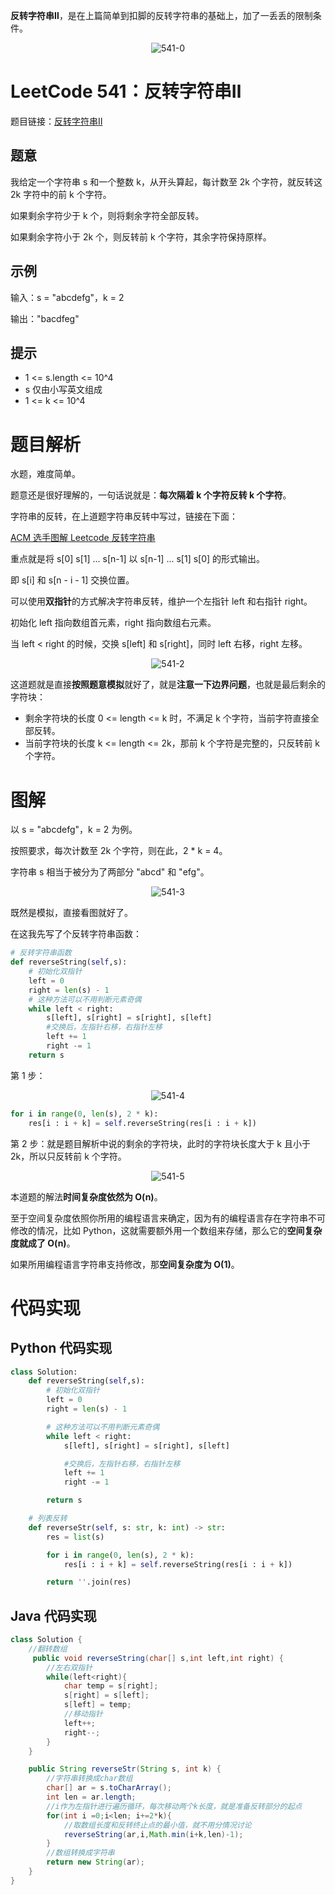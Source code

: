 **反转字符串Ⅱ**，是在上篇简单到扣脚的反转字符串的基础上，加了一丢丢的限制条件。

<div align=center>

![541-0](https://cdn.codegoudan.com/img/541-0.png)

</div>



# LeetCode 541：反转字符串Ⅱ

题目链接：[反转字符串Ⅱ](https://leetcode-cn.com/problems/reverse-string-ii/)



## 题意

我给定一个字符串 s 和一个整数 k，从开头算起，每计数至 2k 个字符，就反转这 2k 字符中的前 k 个字符。



如果剩余字符少于 k 个，则将剩余字符全部反转。

如果剩余字符小于 2k 个，则反转前 k 个字符，其余字符保持原样。



## 示例

输入：s = "abcdefg"，k = 2

输出："bacdfeg"



## 提示

- 1 <= s.length <= 10^4
- s 仅由小写英文组成
- 1 <= k <= 10^4



# 题目解析

水题，难度简单。

题意还是很好理解的，一句话说就是：**每次隔着 k 个字符反转 k 个字符**。

字符串的反转，在上道题字符串反转中写过，链接在下面：



[ACM 选手图解 Leetcode 反转字符串](http://mp.weixin.qq.com/s?__biz=MzI0NjAxMDU5NA==&mid=2475920931&idx=1&sn=cf73562d5c06df758f75d22a5e3a7e13&chksm=ff22e9aec85560b84c7aa861dbff4038007a530109d9c6bd698493c7314e9787a3cca5ba9231&scene=21#wechat_redirect)



重点就是将 s[0] s[1] ... s[n-1] 以 s[n-1] ... s[1] s[0] 的形式输出。

即 s[i] 和 s[n - i - 1] 交换位置。

可以使用**双指针**的方式解决字符串反转，维护一个左指针 left 和右指针 right。

初始化 left 指向数组首元素，right 指向数组右元素。

当 left < right 的时候，交换 s[left] 和 s[right]，同时 left 右移，right 左移。

<div align=center>

![541-2](https://cdn.codegoudan.com/img/541-2.jpg)

</div>

这道题就是直接**按照题意模拟**就好了，就是**注意一下边界问题**，也就是最后剩余的字符块：

- 剩余字符块的长度 0 <= length <= k 时，不满足 k 个字符，当前字符直接全部反转。
- 当前字符块的长度 k <= length <= 2k，那前 k 个字符是完整的，只反转前 k 个字符。



# 图解

以 s = "abcdefg"，k = 2 为例。

按照要求，每次计数至 2k 个字符，则在此，2 * k = 4。

字符串 s 相当于被分为了两部分 "abcd" 和 "efg"。

<div align=center>

![541-3](https://cdn.codegoudan.com/img/541-3.png)

</div>

既然是模拟，直接看图就好了。

在这我先写了个反转字符串函数：

```Python
# 反转字符串函数
def reverseString(self,s):
    # 初始化双指针
    left = 0
    right = len(s) - 1
    # 这种方法可以不用判断元素奇偶
    while left < right:
        s[left], s[right] = s[right], s[left]
        #交换后，左指针右移，右指针左移
        left += 1
        right -= 1
    return s
```

第 1 步：

<div align=center>

![541-4](https://cdn.codegoudan.com/img/541-4.png)

</div>

```python
for i in range(0, len(s), 2 * k):
    res[i : i + k] = self.reverseString(res[i : i + k])
```

第 2 步：就是题目解析中说的剩余的字符块，此时的字符块长度大于 k 且小于 2k，所以只反转前 k 个字符。

<div align=center>

![541-5](https://cdn.codegoudan.com/img/541-5.png)

</div>

本道题的解法**时间复杂度依然为 O(n)**。

至于空间复杂度依照你所用的编程语言来确定，因为有的编程语言存在字符串不可修改的情况，比如 Python，这就需要额外用一个数组来存储，那么它的**空间复杂度就成了 O(n)**。

如果所用编程语言字符串支持修改，那**空间复杂度为 O(1)**。



# 代码实现



## Python 代码实现

```Python
class Solution:
    def reverseString(self,s):
        # 初始化双指针
        left = 0
        right = len(s) - 1

        # 这种方法可以不用判断元素奇偶
        while left < right:
            s[left], s[right] = s[right], s[left]

            #交换后，左指针右移，右指针左移
            left += 1
            right -= 1

        return s

    # 列表反转
    def reverseStr(self, s: str, k: int) -> str:
        res = list(s)

        for i in range(0, len(s), 2 * k):
            res[i : i + k] = self.reverseString(res[i : i + k])

        return ''.join(res)
```



## Java 代码实现

```java
class Solution {
    //翻转数组
     public void reverseString(char[] s,int left,int right) {
        //左右双指针
        while(left<right){
            char temp = s[right];
            s[right] = s[left];
            s[left] = temp;
            //移动指针
            left++;
            right--;
        }
    }

    public String reverseStr(String s, int k) {
        //字符串转换成char数组
        char[] ar = s.toCharArray();
        int len = ar.length;
        //i作为左指针进行遍历循环，每次移动两个k长度，就是准备反转部分的起点
        for(int i =0;i<len; i+=2*k){
            //取数组长度和反转终止点的最小值，就不用分情况讨论
            reverseString(ar,i,Math.min(i+k,len)-1);
        }
        //数组转换成字符串
        return new String(ar);
    }
}
```


